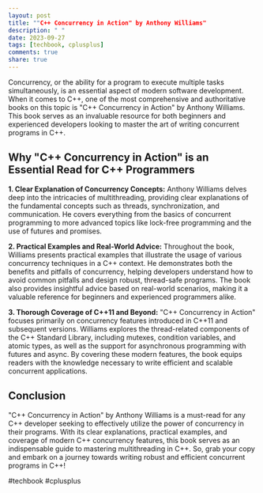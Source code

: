 ```yaml
---
layout: post
title: ""C++ Concurrency in Action" by Anthony Williams"
description: " "
date: 2023-09-27
tags: [techbook, cplusplus]
comments: true
share: true
---
```


Concurrency, or the ability for a program to execute multiple tasks simultaneously, is an essential aspect of modern software development. When it comes to C++, one of the most comprehensive and authoritative books on this topic is "C++ Concurrency in Action" by Anthony Williams. This book serves as an invaluable resource for both beginners and experienced developers looking to master the art of writing concurrent programs in C++.

## Why "C++ Concurrency in Action" is an Essential Read for C++ Programmers

**1. Clear Explanation of Concurrency Concepts:** Anthony Williams delves deep into the intricacies of multithreading, providing clear explanations of the fundamental concepts such as threads, synchronization, and communication. He covers everything from the basics of concurrent programming to more advanced topics like lock-free programming and the use of futures and promises.

**2. Practical Examples and Real-World Advice:** Throughout the book, Williams presents practical examples that illustrate the usage of various concurrency techniques in a C++ context. He demonstrates both the benefits and pitfalls of concurrency, helping developers understand how to avoid common pitfalls and design robust, thread-safe programs. The book also provides insightful advice based on real-world scenarios, making it a valuable reference for beginners and experienced programmers alike.

**3. Thorough Coverage of C++11 and Beyond:** "C++ Concurrency in Action" focuses primarily on concurrency features introduced in C++11 and subsequent versions. Williams explores the thread-related components of the C++ Standard Library, including mutexes, condition variables, and atomic types, as well as the support for asynchronous programming with futures and async. By covering these modern features, the book equips readers with the knowledge necessary to write efficient and scalable concurrent applications.

## Conclusion

"C++ Concurrency in Action" by Anthony Williams is a must-read for any C++ developer seeking to effectively utilize the power of concurrency in their programs. With its clear explanations, practical examples, and coverage of modern C++ concurrency features, this book serves as an indispensable guide to mastering multithreading in C++. So, grab your copy and embark on a journey towards writing robust and efficient concurrent programs in C++!

#techbook #cplusplus